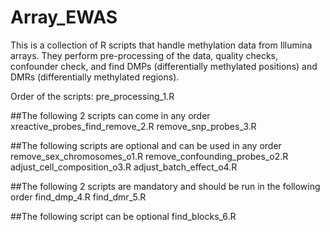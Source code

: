 # Array_EWAS
This is a collection of R scripts that handle methylation data from Illumina arrays. They perform pre-processing of the data, quality checks, confounder check, and find DMPs (differentially methylated positions) and DMRs (differentially methylated regions).

Order of the scripts:
pre_processing_1.R

##The following 2 scripts can come in any order
xreactive_probes_find_remove_2.R
remove_snp_probes_3.R 

##The following scripts are optional and can be used in any order
remove_sex_chromosomes_o1.R
remove_confounding_probes_o2.R
adjust_cell_composition_o3.R
adjust_batch_effect_o4.R


##The following 2 scripts are mandatory and should be run in the following order
find_dmp_4.R
find_dmr_5.R

##The following script can be optional
find_blocks_6.R
